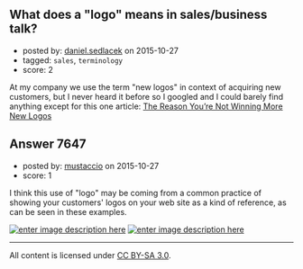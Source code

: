 ## What does a "logo" means in sales/business talk?

- posted by: [daniel.sedlacek](https://stackexchange.com/users/226623/daniel-sedlacek) on 2015-10-27
- tagged: `sales`, `terminology`
- score: 2

At my company we use the term "new logos" in context of acquiring new customers, but I never heard it before so I googled and I could barely find anything except for this one article: [The Reason You’re Not Winning More New Logos][1]


  [1]: http://www.salesbenchmarkindex.com/blog/the-reason-you%E2%80%99re-not-winning-more-new-logos


## Answer 7647

- posted by: [mustaccio](https://stackexchange.com/users/1270839/mustaccio) on 2015-10-27
- score: 1

<p>I think this use of "logo" may be coming from a common practice of showing your customers' logos on your web site as a kind of reference, as can be seen in these examples. </p>

<p><a href="https://i.stack.imgur.com/DE5NY.png" rel="nofollow noreferrer"><img src="https://i.stack.imgur.com/DE5NY.png" alt="enter image description here"></a>
<a href="https://i.stack.imgur.com/KwpNB.png" rel="nofollow noreferrer"><img src="https://i.stack.imgur.com/KwpNB.png" alt="enter image description here"></a></p>




---

All content is licensed under [CC BY-SA 3.0](https://creativecommons.org/licenses/by-sa/3.0/).
